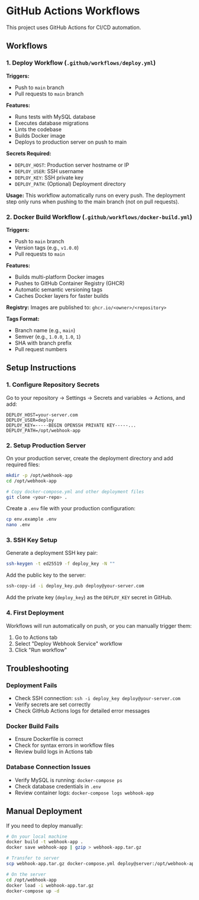 # GitHub Actions Workflows

This project uses GitHub Actions for CI/CD automation.

## Workflows

### 1. Deploy Workflow (`.github/workflows/deploy.yml`)

**Triggers:**
- Push to `main` branch
- Pull requests to `main` branch

**Features:**
- Runs tests with MySQL database
- Executes database migrations
- Lints the codebase
- Builds Docker image
- Deploys to production server on push to main

**Secrets Required:**
- `DEPLOY_HOST`: Production server hostname or IP
- `DEPLOY_USER`: SSH username
- `DEPLOY_KEY`: SSH private key
- `DEPLOY_PATH`: (Optional) Deployment directory

**Usage:**
This workflow automatically runs on every push. The deployment step only runs when pushing to the main branch (not on pull requests).

### 2. Docker Build Workflow (`.github/workflows/docker-build.yml`)

**Triggers:**
- Push to `main` branch
- Version tags (e.g., `v1.0.0`)
- Pull requests to `main`

**Features:**
- Builds multi-platform Docker images
- Pushes to GitHub Container Registry (GHCR)
- Automatic semantic versioning tags
- Caches Docker layers for faster builds

**Registry:**
Images are published to: `ghcr.io/<owner>/<repository>`

**Tags Format:**
- Branch name (e.g., `main`)
- Semver (e.g., `1.0.0`, `1.0`, `1`)
- SHA with branch prefix
- Pull request numbers

## Setup Instructions

### 1. Configure Repository Secrets

Go to your repository → Settings → Secrets and variables → Actions, and add:

```
DEPLOY_HOST=your-server.com
DEPLOY_USER=deploy
DEPLOY_KEY=-----BEGIN OPENSSH PRIVATE KEY-----...
DEPLOY_PATH=/opt/webhook-app
```

### 2. Setup Production Server

On your production server, create the deployment directory and add required files:

```bash
mkdir -p /opt/webhook-app
cd /opt/webhook-app

# Copy docker-compose.yml and other deployment files
git clone <your-repo> .
```

Create a `.env` file with your production configuration:

```bash
cp env.example .env
nano .env
```

### 3. SSH Key Setup

Generate a deployment SSH key pair:

```bash
ssh-keygen -t ed25519 -f deploy_key -N ""
```

Add the public key to the server:

```bash
ssh-copy-id -i deploy_key.pub deploy@your-server.com
```

Add the private key (`deploy_key`) as the `DEPLOY_KEY` secret in GitHub.

### 4. First Deployment

Workflows will run automatically on push, or you can manually trigger them:

1. Go to Actions tab
2. Select "Deploy Webhook Service" workflow
3. Click "Run workflow"

## Troubleshooting

### Deployment Fails

- Check SSH connection: `ssh -i deploy_key deploy@your-server.com`
- Verify secrets are set correctly
- Check GitHub Actions logs for detailed error messages

### Docker Build Fails

- Ensure Dockerfile is correct
- Check for syntax errors in workflow files
- Review build logs in Actions tab

### Database Connection Issues

- Verify MySQL is running: `docker-compose ps`
- Check database credentials in `.env`
- Review container logs: `docker-compose logs webhook-app`

## Manual Deployment

If you need to deploy manually:

```bash
# On your local machine
docker build -t webhook-app .
docker save webhook-app | gzip > webhook-app.tar.gz

# Transfer to server
scp webhook-app.tar.gz docker-compose.yml deploy@server:/opt/webhook-app/

# On the server
cd /opt/webhook-app
docker load -i webhook-app.tar.gz
docker-compose up -d
```

